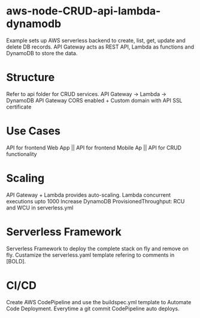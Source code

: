 # aws-node-CRUD-api-lambda-dynamodb
Example sets up AWS serverless backend to create, list, get, update and delete DB records. 
API Gateway acts as REST API, Lambda as functions and DynamoDB to store the data. 
# Structure
Refer to api folder for CRUD services. 
API Gateway -> Lambda -> DynamoDB
API Gateway CORS enabled + Custom domain with API SSL certificate
# Use Cases
API for frontend Web App || 
API for frontend Mobile Ap || 
API for CRUD functionality
# Scaling
API Gateway + Lambda provides auto-scaling. Lambda concurrent executions upto 1000
Increase DynamoDB ProvisionedThroughput: RCU and WCU in serverless.yml
# Serverless Framework
Serverless Framework to deploy the complete stack on fly and remove on fly. Custamize the serverless.yaml template refering to comments in [BOLD].
# CI/CD
Create AWS CodePipeline and use the buildspec.yml template to Automate Code Deployment. Everytime a git commit CodePipeline auto deploys.